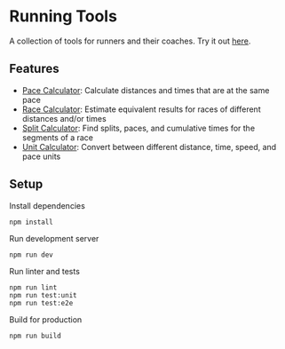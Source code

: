 # Running Tools
A collection of tools for runners and their coaches.
Try it out [here](https://ashermorgan.github.io/running-tools/).

## Features
- [Pace Calculator](https://ashermorgan.github.io/running-tools/#/calculate/paces):
  Calculate distances and times that are at the same pace
- [Race Calculator](https://ashermorgan.github.io/running-tools/#/calculate/races):
  Estimate equivalent results for races of different distances and/or times
- [Split Calculator](https://ashermorgan.github.io/running-tools/#/calculate/splits):
  Find splits, paces, and cumulative times for the segments of a race
- [Unit Calculator](https://ashermorgan.github.io/running-tools/#/calculate/units):
  Convert between different distance, time, speed, and pace units

## Setup
Install dependencies
```
npm install
```

Run development server
```
npm run dev
```

Run linter and tests
```
npm run lint
npm run test:unit
npm run test:e2e
```

Build for production
```
npm run build
```
